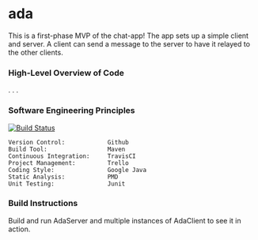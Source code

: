 # ada

This is a first-phase MVP of the chat-app! The app sets up a simple client and server. A client can send a message to the server to have it relayed to the other clients. 

### High-Level Overview of Code

.
.
.


### Software Engineering Principles 
[![Build Status](https://travis-ci.org/LooseScruz/ada.svg?branch=develop)](https://travis-ci.org/LooseScruz/ada)


```$xslt
Version Control:            Github
Build Tool:                 Maven 
Continuous Integration:     TravisCI
Project Management:         Trello
Coding Style:               Google Java
Static Analysis:            PMD
Unit Testing:               Junit
```

### Build Instructions
Build and run AdaServer and multiple instances of AdaClient to see it in action.
